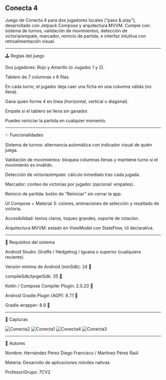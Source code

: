 Conecta 4
---

Juego de Conecta 4 para dos jugadores locales (“pass & play”), desarrollado con Jetpack Compose y arquitectura MVVM.
Cumple con: sistema de turnos, validación de movimientos, detección de victoria/empate, marcador, reinicio de partida, e interfaz intuitiva con retroalimentación visual.

---

🕹️ Reglas del juego

Dos jugadores: Rojo y Amarillo (o Jugador 1 y 2).

Tablero de 7 columnas x 6 filas.

En cada turno, el jugador deja caer una ficha en una columna válida (no llena).

Gana quien forme 4 en línea (horizontal, vertical o diagonal).

Empate si el tablero se llena sin ganador.

Puedes reiniciar la partida en cualquier momento.

---

✨ Funcionalidades

Sistema de turnos: alternancia automática con indicador visual de quién juega.

Validación de movimientos: bloquea columnas llenas y mantiene turno si el movimiento es inválido.

Detección de victoria/empate: cálculo inmediato tras cada jugada.

Marcador: conteo de victorias por jugador (opcional: empates).

Reinicio de partida: botón de “Reiniciar” sin cerrar la app.

UI Compose + Material 3: colores, animaciones de selección y resaltado de victoria.

Accesibilidad: textos claros, toques grandes, soporte de rotación.

Arquitectura MVVM: estado en ViewModel con StateFlow, UI declarativa.

---

🧰 Requisitos del sistema

Android Studio: Giraffe / Hedgehog / Iguana o superior (cualquiera reciente).

Versión mínima de Android (minSdk): 24 🔧

compileSdk/targetSdk: 35 🔧

Kotlin / Compose Compiler Plugin: 2.0.20 🔧

Android Gradle Plugin (AGP): 8.7.1 🔧

Gradle wrapper: 8.9 🔧

---

📸 Capturas

![Conecta2](https://github.com/user-attachments/assets/e2051de0-a88c-40ef-b6e0-81e16bfad1fd)
![Conecta1](https://github.com/user-attachments/assets/027fcdbb-f4de-4c74-8abd-93a88c914386)
![Conecta4](https://github.com/user-attachments/assets/5a14cf35-e544-42d9-b9fc-410ea4e53d52)
![Conecta3](https://github.com/user-attachments/assets/b2ec1eeb-4450-49ae-bdf8-187f3209e701)

---

👤 Autores

Nombre: Hernández Pérez Diego Francisco / Martínez Pérez Raúl

Materia: Desarrollo de aplicaciones móviles nativas

Profesor/Grupo: 7CV2


